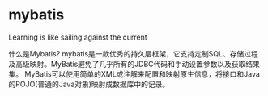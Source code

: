 # mybatis
Learning is like sailing against the current

什么是Mybatis?
  mybatis是一款优秀的持久层框架，它支持定制SQL、存储过程及高级映射。MyBatis避免了几乎所有的JDBC代码和手动设置参数以及获取结果集。
MyBatis可以使用简单的XML或注解来配置和映射原生信息，将接口和Java的POJO(普通的Java对象)映射成数据库中的记录。


